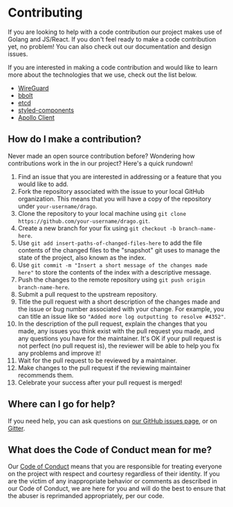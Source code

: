 # Contributing

If you are looking to help with a code contribution our project makes use of Golang and JS/React. If you don't feel ready to make a code contribution yet, no problem! You can also check out our documentation and design issues.

If you are interested in making a code contribution and would like to learn more about the technologies that we use, check out the list below.

- [WireGuard](https://www.wireguard.com)
- [bbolt](https://github.com/etcd-io/bbolt)
- [etcd](https://etcd.io/)
- [styled-components](https://styled-components.com/)
- [Apollo Client](https://www.apollographql.com/docs/react/)

## How do I make a contribution?

Never made an open source contribution before? Wondering how contributions work in the in our project? Here's a quick rundown!

1. Find an issue that you are interested in addressing or a feature that you would like to add.
2.  Fork the repository associated with the issue to your local GitHub organization. This means that you will have a copy of the repository under `your-username/drago`.
3. Clone the repository to your local machine using `git clone https://github.com/your-username/drago.git`.
4. Create a new branch for your fix using `git checkout -b branch-name-here`.
5. Use `git add insert-paths-of-changed-files-here` to add the file contents of the changed files to the "snapshot" git uses to manage the state of the project, also known as the index.
6. Use `git commit -m "Insert a short message of the changes made here"` to store the contents of the index with a descriptive message.
7. Push the changes to the remote repository using `git push origin branch-name-here`.
8. Submit a pull request to the upstream repository.
9.  Title the pull request with a short description of the changes made and the issue or bug number associated with your change. For example, you can title an issue like so `"Added more log outputting to resolve #4352"`.
10. In the description of the pull request, explain the changes that you made, any issues you think exist with the pull request you made, and any questions you have for the maintainer. It's OK if your pull request is not perfect (no pull request is), the reviewer will be able to help you fix any problems and improve it!
11. Wait for the pull request to be reviewed by a maintainer.
12. Make changes to the pull request if the reviewing maintainer recommends them.
13. Celebrate your success after your pull request is merged!

## Where can I go for help?
If you need help, you can ask questions on [our GitHub issues page](https://github.com/seashell/drago/issues), or on [Gitter](https://gitter.im/seashell/drago).

## What does the Code of Conduct mean for me?
Our [Code of Conduct](https://github.com/seashell/drago/blob/master/CODE_OF_CONDUCT.md) means that you are responsible for treating everyone on the project with respect and courtesy regardless of their identity. If you are the victim of any inappropriate behavior or comments as described in our Code of Conduct, we are here for you and will do the best to ensure that the abuser is reprimanded appropriately, per our code.